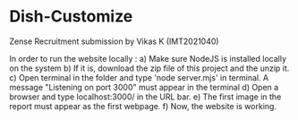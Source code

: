 # Dish-Customize
Zense Recruitment submission by Vikas K (IMT2021040)

In order to run the website locally :
  a) Make sure NodeJS is installed locally on the system
  b) If it is, download the zip file of this project and the unzip it.
  c) Open terminal in the folder and type 'node server.mjs' in terminal. A message "Listening on port 3000" must appear in the terminal
  d) Open a browser and type localhost:3000/ in the URL bar.
  e) The first image in the report must appear as the first webpage.
  f) Now, the website is working.
